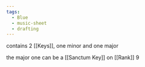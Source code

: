```yaml
---
tags:
  - Blue
  - music-sheet
  - drafting
---
```

contains 2 [[Keys]], one minor and one major

the major one can be a [[Sanctum Key]] on [[Rank]] 9